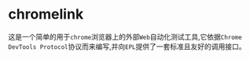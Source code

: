 chromelink
========================================

这是一个简单的用于`chrome`浏览器上的外部`Web`自动化测试工具,它依据`Chrome DevTools Protocol`协议而来编写,并向`EPL`提供了一套标准且友好的调用接口。



